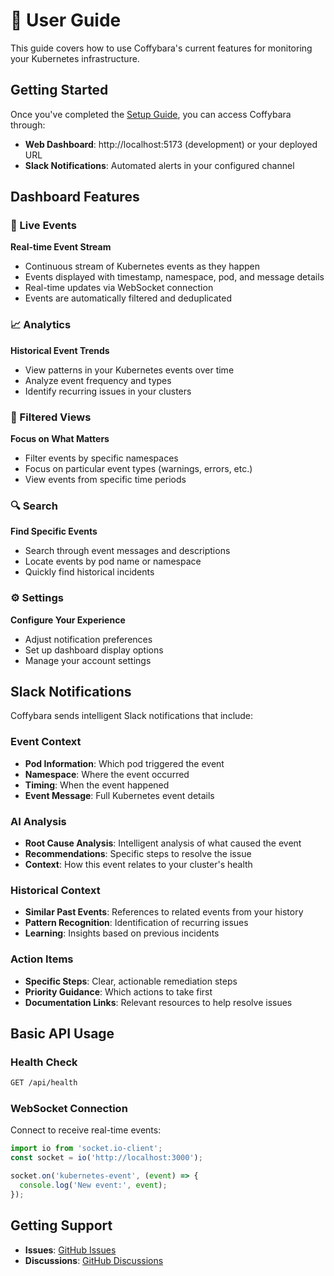 # 📖 User Guide

This guide covers how to use Coffybara's current features for monitoring your Kubernetes infrastructure.

## Getting Started

Once you've completed the [Setup Guide](setup.md), you can access Coffybara through:

- **Web Dashboard**: http://localhost:5173 (development) or your deployed URL
- **Slack Notifications**: Automated alerts in your configured channel

## Dashboard Features

### 🔴 Live Events

**Real-time Event Stream**

- Continuous stream of Kubernetes events as they happen
- Events displayed with timestamp, namespace, pod, and message details
- Real-time updates via WebSocket connection
- Events are automatically filtered and deduplicated

### 📈 Analytics

**Historical Event Trends**

- View patterns in your Kubernetes events over time
- Analyze event frequency and types
- Identify recurring issues in your clusters

### 🎯 Filtered Views

**Focus on What Matters**

- Filter events by specific namespaces
- Focus on particular event types (warnings, errors, etc.)
- View events from specific time periods

### 🔍 Search

**Find Specific Events**

- Search through event messages and descriptions
- Locate events by pod name or namespace
- Quickly find historical incidents

### ⚙️ Settings

**Configure Your Experience**

- Adjust notification preferences
- Set up dashboard display options
- Manage your account settings

## Slack Notifications

Coffybara sends intelligent Slack notifications that include:

### Event Context

- **Pod Information**: Which pod triggered the event
- **Namespace**: Where the event occurred
- **Timing**: When the event happened
- **Event Message**: Full Kubernetes event details

### AI Analysis

- **Root Cause Analysis**: Intelligent analysis of what caused the event
- **Recommendations**: Specific steps to resolve the issue
- **Context**: How this event relates to your cluster's health

### Historical Context

- **Similar Past Events**: References to related events from your history
- **Pattern Recognition**: Identification of recurring issues
- **Learning**: Insights based on previous incidents

### Action Items

- **Specific Steps**: Clear, actionable remediation steps
- **Priority Guidance**: Which actions to take first
- **Documentation Links**: Relevant resources to help resolve issues

## Basic API Usage

### Health Check

```bash
GET /api/health
```

### WebSocket Connection

Connect to receive real-time events:

```javascript
import io from 'socket.io-client';
const socket = io('http://localhost:3000');

socket.on('kubernetes-event', (event) => {
  console.log('New event:', event);
});
```

## Getting Support

- **Issues**: [GitHub Issues](https://github.com/oslabs-beta/capybara/issues)
- **Discussions**: [GitHub Discussions](https://github.com/oslabs-beta/capybara/discussions)
